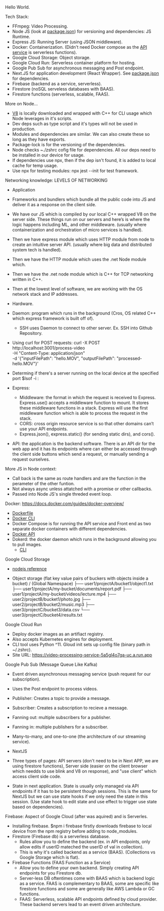 Hello World.

Tech Stack:

- FFmpeg: Video Processing.
- Node JS (look at [package.json](Video-PS/package.json)) for versioning and dependencies: JS Runtime.
- Express JS: Running Server (using JSON middleware).
- Docker: Containerization. (Didn't need Docker compose as the [API service](yt-api-service) is serverless functions).
- Google Cloud Storage: Object storage.
- Google Cloud Run: Serverless container platform for hosting.
- Google Pub Sub for asynchronous messaging and Post endpoint.
- Next.JS for application development (React Wrapper). See [package.json](yt-web-client/package.json) for dependencies.
- Firebase (backend as a service, serverless).
- Firestore (noSQL serveless databases with BAAS).
- Firestore functions (serverless, scalable, FAAS).

More on Node...

- [V8](https://github.com/v8/v8) is locally downloaded and wrapped with C++ for CLI usage which Node leverages in it's scripts.
- Dev deps such as type script and it's types will not be used in production.
- Modules and dependencies are similar. We can also create these so long as they have exports.
- Package-lock is for the versioning of the dependencies.
- Node checks ~./zshrc cofig file for dependencies. All our deps need to be installed in our device for usage.
- If dependencies use npx, then if the dep isn't found, it is added to local cache for temp usage.
- Use npx for testing modules: npx jest --init for test framework.

Networking knowledge:
LEVELS OF NETWORKING

- Application
- Frameworks and bundlers which bundle all the public code into JS and deliver it as a response on the client side.
- We have our JS which is compiled by our local C++ wrapped V8 on the server side. These things run on our servers and here’s is where the logic happens including ML, and other middleware. (usually where containerization and orchestration of micro services is handled).
- Then we have express module which uses HTTP module from node to create an intuitive server API. (usually where big data and distributed system tech is handled).
- Then we have the HTTP module which uses the .net Node module which.
- Then we have the .net node module which is C++ for TCP networking written in C++.
- Then at the lowest level of software, we are working with the OS network stack and IP addresses.
- Hardware.

- Daemon: program which runs in the background (Cros, OS related C++ which express framework is built off of).

  - SSH uses Daemon to connect to other server. Ex. SSH into Github Repository.

- Using curl for POST requests:
  curl -X POST http://localhost:3001/process-video \
   -H "Content-Type: application/json" \
   -d '{"inputFilePath": "hello.MOV", "outputFilePath": "processed-hello.MOV"}'

- Determing if there's a server running on the local device at the specified port
  $lsof -i :<port>

- Express:
  - Middleware: the format in which the request is received to Express. Express.use() accepts a middleware function to mount. It stores these middleware functions in a stack. Express will use the first middleware function which is able to process the request in the stack.
  - CORS: cross origin resource service is so that other domains can’t use your API endpoints.
  - Express.json(), express.static() (for sending static dirs), and cors().
- API: the application is the backend software. There is an API dir for the web app and it has its endpoints where can either be accessed through the client side buttons which send a request, or manually sending a request ourselves.

More JS in Node context:

- Call back is the same as route handlers and are the function in the perameter of the other funtion.
- Not always async unless attatched with a promise or other callbacks.
- Passed into Node JS's single threded event loop.

Docker: https://docs.docker.com/guides/docker-overview/

- [Dockerfile](https://docs.docker.com/reference/dockerfile/)
- [Docker CLI](https://docs.docker.com/reference/cli/docker/container/cp/)
- Docker Compose is for running the API service and Front end as two separate docker containers with different dependencies.
- [Docker API](https://docs.docker.com/engine/api/sdk/)
- Dokerd: the docker daemon which runs in the background allowing you to pull images.
  - [CLI](https://docs.docker.com/reference/cli/dockerd/)

Google Cloud Storage

- [nodejs reference](https://cloud.google.com/nodejs/docs/reference/storage/latest)

- Object storage (flat key value pairs of buckers with objects inside a bucket)
  / (Global Namespace)
  ├── user1/projectA/bucket1/object1.txt
  ├── user1/projectA/my-bucket/documents/report.pdf
  ├── user1/projectA/my-bucket/videos/lecture.mp4
  ├── user2/projectB/bucket1/photo.jpg
  ├── user2/projectB/bucket2/music.mp3
  ├── user3/projectC/bucket3/data.csv
  └── user3/projectC/bucket4/results.txt

Google Cloud Run

- Deploy docker images as an artifiact registry.
- Also accepts Kubernetes engines for deployment.
- CLI tool uses Python ^11. Gloud init sets up config file (binary path in ~/.zshrc).
- Site URL: https://video-processing-service-5a5gl4o7ga-uc.a.run.app

Google Pub Sub (Message Queue Like Kafka)

- Event driven asynchronous messaging service (push request for our subscription).
- Uses the Post endpoint to process videos.
- Publisher: Creates a topic to provide a message.
- Subscriber: Creates a subscription to recieve a message.
- Fanning out: multiple subscribers for a publisher.
- Fanning in: multiple publishers for a subscriber.
- Many-to-many, and one-to-one (the architecture of our streaming service).

- NextJS
- Three types of pages: API servers (don't need to be in Next APP, we are using firestore functions), Server side (easier on the client browser which needds to use blink and V8 on response), and "use client" which access client side code.
- State in next application. State is usually only managed via API endpoints if it has to be persistent though sessions. This is the same for NextJS but we can use state hooks if we only need the state in this session. (Use state hook to edit state and use effect to trigger use state based on dependencies).

Firebase: Aspect of Google Cloud (after was aquired) and is Serverles.

- Installing firebase. $npm i firebase firstly downloads firebase to local device from the npm registry before adding to node_modules.
- Firestore (Firebase db) is a serverless database.
  - Rules allow you to define the backend (ex. in API endpoints, only allow edits if userID mateched the userID of val in collection).
  - This is why it's called backend as a service (BAAS). (Collections vs Google Storage which is flat).
- Firebase Functions (FAAS Function as a Service)
  - Allow you to define your own backend. Simply creating API endpoints for you Firestore db.
  - Server-less DB oftentimes come with BAAS which is backend logic as a service. FAAS is complementary to BAAS, some are specific like firestore functions and some are generally like AWS Lambda or GC functions.
  - FAAS: Serverless, scalable API endpoints defined by cloud provider. These backend servers lead to an event driven architecture.
